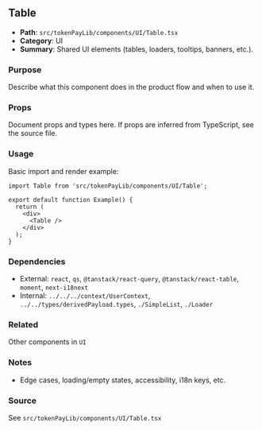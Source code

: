## Table

- **Path**: `src/tokenPayLib/components/UI/Table.tsx`
- **Category**: UI
- **Summary**: Shared UI elements (tables, loaders, tooltips, banners, etc.).

### Purpose
Describe what this component does in the product flow and when to use it.

### Props
Document props and types here. If props are inferred from TypeScript, see the source file.

### Usage
Basic import and render example:


```tsx
import Table from 'src/tokenPayLib/components/UI/Table';

export default function Example() {
  return (
    <div>
      <Table />
    </div>
  );
}

```

### Dependencies
- External: `react`, `qs`, `@tanstack/react-query`, `@tanstack/react-table`, `moment`, `next-i18next`
- Internal: `../../../context/UserContext`, `../../types/derivedPayload.types`, `./SimpleList`, `./Loader`

### Related
Other components in `UI`

### Notes
- Edge cases, loading/empty states, accessibility, i18n keys, etc.

### Source
See `src/tokenPayLib/components/UI/Table.tsx`
